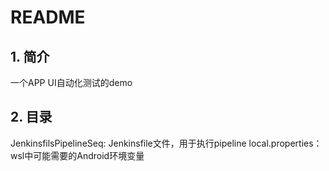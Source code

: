 # README

## 1. 简介

一个APP UI自动化测试的demo

##  2. 目录

JenkinsfilsPipelineSeq: Jenkinsfile文件，用于执行pipeline
local.properties：wsl中可能需要的Android环境变量

